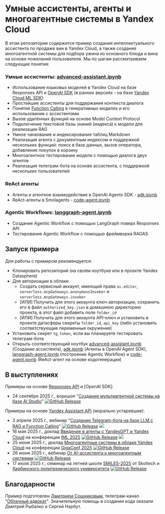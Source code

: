 # Умные ассистенты, агенты и многоагентные системы в Yandex Cloud

В этом репозитории содержится пример создания интеллектуального ассистента по продаже вин в Yandex Cloud, а также создания многоагентной системы для подбора ужина из основного блюда и вина на основе пожеланий пользователя. Мы по шагам рассматриваем следующие понятия:

### Умные ассистенты: [advanced-assistant.ipynb](advanced-assistant.ipynb)
* Использование языковых моделей в Yandex Cloud на базе Responses API и [OpenAI SDK](https://github.com/openai/openai-python) (в ранних версиях - на базе [Yandex Cloud ML SDK](https://github.com/yandex-cloud/yandex-cloud-ml-sdk))
* Простейшие ассистенты для поддержания контекста диалога
* Понятие [Function Calling](https://yandex.cloud/ru/docs/foundation-models/concepts/yandexgpt/function-call) в генеративных моделях и его использование с ассистентами
* Вызов удалённых функций на основе Model Context Protocol
* Подключение текстовой базы знаний (индекса) к модели для реализации RAG
* Умное чанкование и индексирование таблиц Markdown
* Реализация агента с документным индексом и поддержкой нескольких функций: поиск в базе данных, вызов оператора, добавление покупок в корзину
* Многоагентное тестирование модели с помощью диалога двух агентов
* Реализация телеграм-бота на основе ассистента, с поддержкой нескольких пользователей

### ReAct агенты
* Агенты и агентное взаимодействие в OpenAI Agents SDK - [adk.ipynb](adk.ipynb)
* ReAct-агенты в Smolagents - [code-agent.ipynb](code-agent.ipynb)

### Agentic Workflows: [langgraph-agent.ipynb](langgraph-agent.ipynb)
* Создание Agentic Workflow с помощью LangGraph поверх Responses API
* Тестирование Agentic Workflow с помощью фреймворка RAGAS

## Запуск примера

Для работы с примером рекомендуется:
* Клонировать репозиторий (на своём ноутбуке или в проекте Yandex Datasphere)
* Для авторизации в облаке:
  - Создать сервисный аккаунт, имеющий права `ai.editor`, `serverless.mcpGateways.anonymousInvoker` и `serverless.mcpGateways.invoker`
  - [ИЛИ] Получить для этого аккаунта ключ авторизации, сохранить его в файл `authorized_key.json` в домашнюю директорию проекта, в этот файл добавить поле `folder_id`
  - [ИЛИ] Получить для этого аккаунта API-ключ и установить в проекте датасферы секреты `folder_id`, `api_key` (либо установить соответствующие переменные окружения)
* Установить секрет `tg_token`, если вы планируете тестировать телеграм-бота
* Открыть соответствующий ноутбук [advanced-assistant.ipynb](advanced-assistant.ipynb) (Создание ассистента), [adk.ipynb](adk.ipynb) (Агенты в OpenAI Agent SDK), [langgraph-agent.ipynb](langgraph-agent.ipynb) (построение Agentic Workflow) и [code-agent.ipynb](code-agent.ipynb) (ReAct-агент на основе кодогенерации)

## В выступлениях

Примеры на основе [Responses API](https://yandex.cloud/ru/docs/ai-studio/concepts/agents/) и [OpenAI SDK]:
* 24 сентября 2025 г., воркшоп "[Создание мультиагентной системы на базе AI Studio](https://scale.yandex.cloud/workshops/)" [![GitHub Release](https://img.shields.io/github/v/release/yandex-datasphere/advanced-assistant?filter=v4)](https://github.com/yandex-datasphere/advanced-assistant/tree/v4)


Примеры на основе [Yandex Assistant API](https://yandex.cloud/ru/docs/ai-studio/concepts/assistant/) (морально устаревшие):

* 3 апреля 2025 г., вебинар "[Создание Telegram-бота на базе LLM с RAG и Function Calling](https://yandex.cloud/ru/events/1117)" [![GitHub Release](https://img.shields.io/github/v/release/yandex-datasphere/advanced-assistant?filter=v1)](https://github.com/yandex-datasphere/advanced-assistant/tree/v1) [![](https://img.shields.io/badge/смотреть-запись-blue)](https://yandex.cloud/ru/events/1117)
* 16 мая 2025 г., доклад [Введение в агенты с YandexGPT и Yandex Cloud](https://imlconf.com/talks/2dd289be1ff54eeab2c2cce578668c23/) на конференции [IML 2025](https://imlconf.com/) [![GitHub Release](https://img.shields.io/github/v/release/yandex-datasphere/advanced-assistant?filter=v2)](https://github.com/yandex-datasphere/advanced-assistant/tree/v2) [![](https://img.shields.io/badge/смотреть-запись-blue)](https://imlconf.com/talks/2dd289be1ff54eeab2c2cce578668c23/)
* 25 июня 2025 г., доклад [Многоагентные системы в облаке Yandex Cloud](https://gigaconf.ru/program) на конференции [GigaConf 2025](https://gigaconf.ru/) [![GitHub Release](https://img.shields.io/github/v/release/yandex-datasphere/advanced-assistant?filter=v3)](https://github.com/yandex-datasphere/advanced-assistant/tree/v3)
* 26 июня 2025 г., вебинар [От AI-ассистента к многоагентным системам](https://yandex.cloud/ru/events/1282) [![GitHub Release](https://img.shields.io/github/v/release/yandex-datasphere/advanced-assistant?filter=v3)](https://github.com/yandex-datasphere/advanced-assistant/tree/v3)
* 17 июля 2025 г., семинар на летней школе [SMILES-2025](https://smiles.skoltech.ru/) от Skoltech и [Харбинского политехнического университета](https://en.hit.edu.cn/) [![GitHub Release](https://img.shields.io/github/v/release/yandex-datasphere/advanced-assistant?filter=v3e)](https://github.com/yandex-datasphere/advanced-assistant/tree/v3e)

## Благодарности

Пример подготовлен [Дмитрием Сошниковым](https://soshnikov.com/ru), телеграм-канал "[Облачный адвокат](http://t.me/shwarsico)". Значительную помощь в создании кода оказали Дмитрий Рыбалко и Сергей Нарбут.